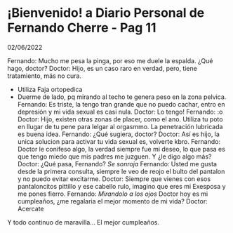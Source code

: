# ¡Bienvenido! a Diario Personal de Fernando Cherre - Pag 11

02/06/2022

Fernando: Mucho me pesa la pinga, por eso me duele la espalda. ¿Qué hago, doctor?
Doctor: Hijo, es un caso raro en verdad, pero, tiene tratamiento, más no cura.
- Utiliza Faja ortopedica 
- Duerme de lado, pq mirando al techo te genera peso en la zona pelvica.
Fernando: Es triste, la tengo tran grande que no puedo cachar, entro en depresión y mi vida sexual es casi nula.
Doctor: Lo tengo!
Fernando: :o 
Doctor: Hijo, existen otras zonas de placer, como el ano. Utiliza tu poto en llugar de tu pene para lelgar al orgasmmo. La penetración lubricada es buena idea.
Fernando: ¿Qué sugiera, doctor?
Doctor: Así es hijo, la unica solucion para activar tu vida sexual es, volverte kbro.
Fernando: Doctor le conifeso algo, la verdad siempre fue mi deseo, lo que pasa es que tengo miedo que mis padres me juzguen. Y ¿le digo algo más?
Doctor: ¿Qué pasa, Fernando? *Se sonroja*
Fernando: Usted me gusta desde la primera consulta, siempre le veo de reojo el bulto del pantalon y no puedo evitar excitarme.
Doctor: Siempre que vienes con esos pantaloncitos pittillo y ese cabello rulo, imagino que eres mi Exesposa y me pones fierro.
Fernando: *Mirandolo a los ojos* Doctor hoy es mi cumpleaños, ¿me regalaria el mejor momento de mi vida?
Doctor: Acercate

Y todo continuo de maravilla... El mejor cumpleaños.